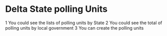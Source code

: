 # Delta State polling Units

1 You could see the lists of polling units by State
2 You could see the total of polling units by local government
3 You can create the polling units 